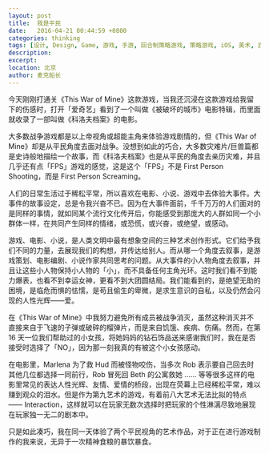 ```yaml
---
layout: post
title:  我是平民
date:   2016-04-21 00:44:59 +0800
categories: thinking
tags: [设计, Design, Game, 游戏, 手游, 回合制策略游戏, 策略游戏, iOS, 美术, 游戏美术]
description: 
excerpt: 
location: 北京
author: 麦克船长
---
```


今天刚刚打通关《This War of Mine》这款游戏，当我还沉浸在这款游戏给我留下的伤感时，打开「爱奇艺」看到了一个叫做《被破坏的城市》电影特辑，而里面就收录了一部叫做《科洛夫档案》的电影。

大多数战争游戏都是以上帝视角或超能主角来体验游戏剧情的，但《This War of Mine》却是从平民角度去面对战争。没想到如此的巧合，大多数灾难片/巨兽篇都是史诗般地描绘一个故事，而《科洛夫档案》也是从平民的角度去亲历灾难，并且几乎还有点「FPS」游戏的感觉，这是这个「FPS」不是 First Person Shooting，而是 First Person Screaming。

人们的日常生活过于稀松平常，所以喜欢在电影、小说、游戏中去体验大事件。大事件的故事设定，总是令我兴奋不已。因为在大事件面前，千千万万的人们面对的是同样的事情，就如同某个流行文化传开后，你能感受到那庞大的人群如同一个小群体一样，在共同产生同样的情绪，或恐慌，或兴奋，或绝望，或感动。

游戏、电影、小说，是人类文明中最有想象空间的三种艺术创作形式。它们给予我们不同的力量，去展现我们的构想，并传达给别人。而从哪一个角度去叙事，是游戏策划、电影编剧、小说作家共同思考的问题。从大事件的小人物角度去叙事，并且让这些小人物保持小人物的「小」，而不具备任何主角光环。这时我们看不到能力爆表，也看不到幸运女神，更看不到大团圆结局。我们能看到的，是绝望无助的困境，是临危而惧的怯懦，是苟且偷生的卑微，是求生意识的自私，以及仍然会闪现的人性光辉——爱。

在《This War of Mine》中我努力避免所有成员被战争消灭，虽然这种消灭并不直接来自于飞速的子弹或破碎的榴弹片，而是来自饥饿、疾病、伤痛。然而，在第 16 天一位我们帮助过的小女孩，将她妈妈的钻石饰品送来感谢我们时，我在是否接受时选择了「NO」，因为那一刻我真的有被这个小女孩感动。

在电影里，Marlena 为了救 Hud 而被怪物咬伤，当多次 Rob 表示要自己回去时其他几位都选择一同前行，Rob 冒死回 Beth 的公寓救她 …… 等等很多这样的电影里常见的表达人性光辉、友情、爱情的桥段，出现在荧幕上已经稀松平常，难以赚到观众的泪水。但是作为第九艺术的游戏，有着前八大艺术无法比拟的特点 —— Interaction，这样就可以在玩家无数次选择时把玩家的个性淋漓尽致地展现在玩家独一无二的剧本中。

只是如此凑巧，我在同一天体验了两个平民视角的艺术作品，对于正在进行游戏制作的我来说，无异于一次精神食粮的暴饮暴食。